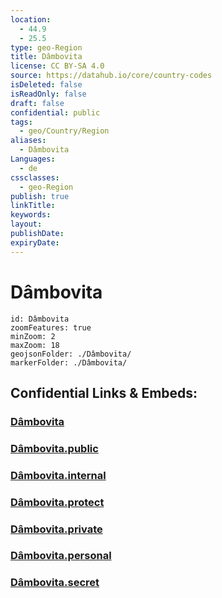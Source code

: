 ```yaml
---
location:
  - 44.9
  - 25.5
type: geo-Region
title: Dâmbovita
license: CC BY-SA 4.0
source: https://datahub.io/core/country-codes
isDeleted: false
isReadOnly: false
draft: false
confidential: public
tags:
  - geo/Country/Region
aliases:
  - Dâmbovita
Languages:
  - de
cssclasses:
  - geo-Region
publish: true
linkTitle:
keywords:
layout:
publishDate:
expiryDate:
---
```


# Dâmbovita

```leaflet
id: Dâmbovita
zoomFeatures: true 
minZoom: 2 
maxZoom: 18
geojsonFolder: ./Dâmbovita/
markerFolder: ./Dâmbovita/
```


## Confidential Links & Embeds: 

### [Dâmbovita](/_Standards/Earth/Continent/Europe/Europe~East/Romania/Regions~Romania/Romania~Sud-Muntenia/Dâmbovita.md) 

### [Dâmbovita.public](/_public/Earth/Continent/Europe/Europe~East/Romania/Regions~Romania/Romania~Sud-Muntenia/Dâmbovita.public.md) 

### [Dâmbovita.internal](/_internal/Earth/Continent/Europe/Europe~East/Romania/Regions~Romania/Romania~Sud-Muntenia/Dâmbovita.internal.md) 

### [Dâmbovita.protect](/_protect/Earth/Continent/Europe/Europe~East/Romania/Regions~Romania/Romania~Sud-Muntenia/Dâmbovita.protect.md) 

### [Dâmbovita.private](/_private/Earth/Continent/Europe/Europe~East/Romania/Regions~Romania/Romania~Sud-Muntenia/Dâmbovita.private.md) 

### [Dâmbovita.personal](/_personal/Earth/Continent/Europe/Europe~East/Romania/Regions~Romania/Romania~Sud-Muntenia/Dâmbovita.personal.md) 

### [Dâmbovita.secret](/_secret/Earth/Continent/Europe/Europe~East/Romania/Regions~Romania/Romania~Sud-Muntenia/Dâmbovita.secret.md)

